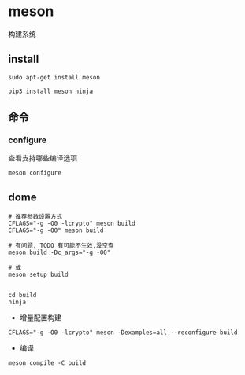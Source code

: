 # meson
构建系统

## install
```shell
sudo apt-get install meson

pip3 install meson ninja
```

## 命令

### configure
查看支持哪些编译选项
```shell
meson configure
```


## dome
```shell
# 推荐参数设置方式
CFLAGS="-g -O0 -lcrypto" meson build
CFLAGS="-g -O0" meson build

# 有问题, TODO 有可能不生效,没空查
meson build -Dc_args="-g -O0"

# 或
meson setup build


cd build
ninja
```

- 增量配置构建
```shell
CFLAGS="-g -O0 -lcrypto" meson -Dexamples=all --reconfigure build
```

- 编译
```shell
meson compile -C build
```
